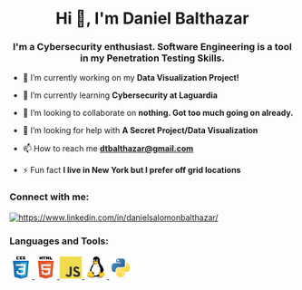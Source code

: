 <h1 align="center">Hi 👋, I'm Daniel Balthazar</h1>
<h3 align="center">I'm a Cybersecurity enthusiast. Software Engineering is a tool in my Penetration Testing Skills.</h3>

- 🔭 I’m currently working on my **Data Visualization Project!**

- 🌱 I’m currently learning **Cybersecurity at Laguardia**

- 👯 I’m looking to collaborate on **nothing. Got too much going on already.**

- 🤝 I’m looking for help with **A Secret Project/Data Visualization**

- 📫 How to reach me **dtbalthazar@gmail.com**

- ⚡ Fun fact **I live in New York but I prefer off grid locations**

<h3 align="left">Connect with me:</h3>
<p align="left">
<a href="https://linkedin.com/in/https://www.linkedin.com/in/danielsalomonbalthazar/" target="blank"><img align="center" src="https://raw.githubusercontent.com/rahuldkjain/github-profile-readme-generator/master/src/images/icons/Social/linked-in-alt.svg" alt="https://www.linkedin.com/in/danielsalomonbalthazar/" height="30" width="40" /></a>
</p>

<h3 align="left">Languages and Tools:</h3>
<p align="left"> <a href="https://www.w3schools.com/css/" target="_blank" rel="noreferrer"> <img src="https://raw.githubusercontent.com/devicons/devicon/master/icons/css3/css3-original-wordmark.svg" alt="css3" width="40" height="40"/> </a> <a href="https://www.w3.org/html/" target="_blank" rel="noreferrer"> <img src="https://raw.githubusercontent.com/devicons/devicon/master/icons/html5/html5-original-wordmark.svg" alt="html5" width="40" height="40"/> </a> <a href="https://developer.mozilla.org/en-US/docs/Web/JavaScript" target="_blank" rel="noreferrer"> <img src="https://raw.githubusercontent.com/devicons/devicon/master/icons/javascript/javascript-original.svg" alt="javascript" width="40" height="40"/> </a> <a href="https://www.linux.org/" target="_blank" rel="noreferrer"> <img src="https://raw.githubusercontent.com/devicons/devicon/master/icons/linux/linux-original.svg" alt="linux" width="40" height="40"/> </a> <a href="https://www.python.org" target="_blank" rel="noreferrer"> <img src="https://raw.githubusercontent.com/devicons/devicon/master/icons/python/python-original.svg" alt="python" width="40" height="40"/> </a> </p>

